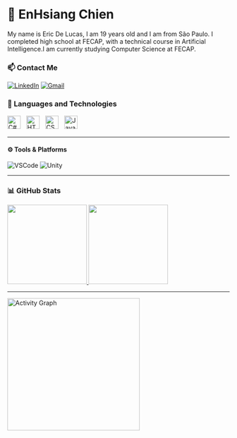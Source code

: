 # 👨 EnHsiang Chien

My name is Eric De Lucas, I am 19 years old and I am from São Paulo. I completed high school at FECAP, with a technical course in Artificial Intelligence.I am currently studying Computer Science at FECAP.

### :mailbox: Contact Me

[![LinkedIn](https://img.shields.io/badge/LinkedIn-0A66C2?style=for-the-badge&logo=linkedin&logoColor=white)](https://www.linkedin.com/in/chenn-tube-53b550381/?originalSubdomain=br) 
[![Gmail](https://img.shields.io/badge/Gmail-000?style=for-the-badge&logo=gmail&logoColor=red)](mailto:enhsiang12@gmail.com) 


### 🤖 Languages and Technologies




<img 
    align="left" 
    alt="C#" 
    title="C#" 
    width="30px" 
    style="padding-right: 10px;" 
    src="https://cdn.jsdelivr.net/gh/devicons/devicon/icons/csharp/csharp-original.svg" 
/>
<img 
    align="left" 
    alt="HTML" 
    title="HTML" 
    width="30px" 
    style="padding-right: 10px;" 
    src="https://cdn.jsdelivr.net/gh/devicons/devicon/icons/html5/html5-original.svg" 
/>
<img 
    align="left" 
    alt="CSS" 
    title="CSS" 
    width="30px" 
    style="padding-right: 10px;" 
    src="https://cdn.jsdelivr.net/gh/devicons/devicon/icons/css3/css3-original.svg" 
/>
<img 
    align="left" 
    alt="JavaScript" 
    title="JavaScript" 
    width="30px" 
    style="padding-right: 10px;" 
    src="https://cdn.jsdelivr.net/gh/devicons/devicon/icons/javascript/javascript-original.svg" 
/>

<br/>
<br/>

---

#### ⚙️ Tools & Platforms

![VSCode](https://img.shields.io/badge/-VSCode-333?style=for-the-badge&logo=visualstudiocode)
![Unity](https://img.shields.io/badge/-Unity-333?style=for-the-badge&logo=unity)


---

### 📊 GitHub Stats


  <tr>
    <td width="50%">
      <a href="https://github.com/EnHsiangChien">
        <img height="180em" src="https://github-readme-stats.vercel.app/api?username=EnHsiangChien&show_icons=true&bg_color=000000&title_color=4682B4&text_color=4682B4&icon_color=4682B4&include_all_commits=true&locale=en" />
      </a>
</td>
<td width="50%">
      <a href="https://github.com/EnHsiangChien">
        <img height="180em" src="https://github-readme-stats.vercel.app/api/top-langs/?username=EnHsiangChien&bg_color=000000&title_color=4682B4&text_color=4682B4&icon_color=4682B4&layout=compact&custom_title=Technologies&langs_count=9" />
      </a>
    </td>
  </tr>


---

<img 
    src="https://github-readme-activity-graph.vercel.app/graph?username=EnHsiangChien&bg_color=000000&color=4682B4&line=4682B4&point=4682B4&area=true&hide_border=false" 
    height="300" 
    alt="Activity Graph" 
/>

